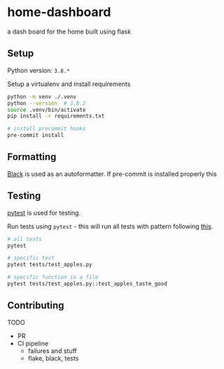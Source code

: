 # home-dashboard
a dash board for the home built using flask

## Setup

Python version: `3.8.*`

Setup a virtualenv and install requirements
```bash
python -m venv ./.venv
python --version  # 3.8.2
source .venv/bin/activate
pip install -r requirements.txt

# install precommit hooks
pre-commit install
```

## Formatting

[Black](https://black.readthedocs.io/en/stable/) is used as an autoformatter. If pre-commit is installed properly this 

## Testing

[pytest](https://docs.pytest.org/en/latest/contents.html) is used for testing.

Run tests using `pytest` - this will run all tests with pattern following [this](https://docs.pytest.org/en/latest/getting-started.html#run-multiple-tests).

```bash
# all tests
pytest

# specific test
pytest tests/test_apples.py

# specific function in a file
pytest tests/test_apples.py::test_apples_taste_good
```

## Contributing
TODO
- PR
- CI pipeline
  - failures and stuff
  - flake, black, tests
